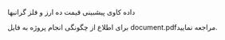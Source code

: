 داده کاوی پیشبینی قیمت ده ارز و فلز گرانبها

برای اطلاع از چگونگی انجام پروژه به فایل document.pdfمراجعه نمایید.
